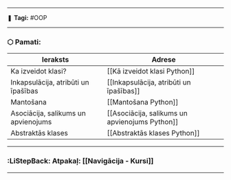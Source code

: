 ___

❚ **Tagi:** #OOP 

---
### ⬡ Pamati:

|Ieraksts|Adrese|
|---|---|
|Ka izveidot klasi?|[[Kā izveidot klasi Python]]|
|Inkapsulācija, atribūti un īpašības|[[Inkapsulācija, atribūti un īpašības]]|
|Mantošana|[[Mantošana Python]]|
|Asociācija, salikums un apvienojums|[[Asociācija, salikums un apvienojums Python]]|
|Abstraktās klases|[[Abstraktās klases Python]]|

---
### :LiStepBack: Atpakaļ: [[Navigācija - Kursi]]

___